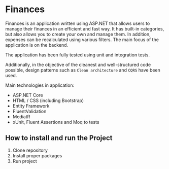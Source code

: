 # Finances

Finances is an application written using ASP.NET that allows users to manage their finances in an efficient and fast way. It has built-in categories, but also allows you to create your own and manage them. In addition, expenses can be recalculated using various filters. The main focus of the application is on the backend. 

The application has been fully tested using unit and integration tests.

Additionally, in the objective of the cleanest and well-structured code possible, design patterns such as `Clean architecture` and `CQRS` have been used.

Main technologies in application:

- ASP.NET Core
- HTML / CSS (including Bootstrap)
- Entity Framework
- FluentValidation
- MediatR
-  xUnit, Fluent Assertions and Moq to tests

  ## How to install and run the Project
  1. Clone repository
  2. Install proper packages
  3. Run project

